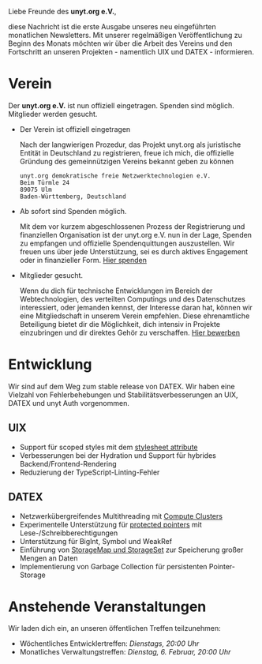 Liebe Freunde des **unyt.org e.V.**,

diese Nachricht ist die erste Ausgabe unseres neu eingeführten monatlichen Newsletters. Mit unserer regelmäßigen Veröffentlichung zu Beginn des Monats möchten wir über die Arbeit des Vereins und den Fortschritt an unseren Projekten - namentlich UIX und DATEX - informieren.

# Verein
Der **unyt.org e.V.** ist nun offiziell eingetragen. Spenden sind möglich. Mitglieder werden gesucht.

* Der Verein ist offiziell eingetragen

	Nach der langwierigen Prozedur, das Projekt unyt.org als juristische Entität in Deutschland zu registrieren, freue ich mich, die offizielle Gründung des gemeinnützigen Vereins bekannt geben zu können
	```
	unyt.org demokratische freie Netzwerktechnologien e.V.
	Beim Türmle 24
	89075 Ulm
	Baden-Württemberg, Deutschland
	```

* Ab sofort sind Spenden möglich.

	Mit dem vor kurzem abgeschlossenen Prozess der Registrierung und finanziellen Organisation ist der unyt.org e.V. nun in der Lage, Spenden zu empfangen und offizielle Spendenquittungen auszustellen. Wir freuen uns über jede Unterstützung, sei es durch aktives Engagement oder in finanzieller Form. [Hier spenden](https://unyt.org/donate)

* Mitglieder gesucht.

	Wenn du dich für technische Entwicklungen im Bereich der Webtechnologien, des verteilten Computings und des Datenschutzes interessiert, oder jemanden kennst, der Interesse daran hat, können wir eine Mitgliedschaft in unserem Verein empfehlen. Diese ehrenamtliche Beteiligung bietet dir die Möglichkeit, dich intensiv in Projekte einzubringen und dir direktes Gehör zu verschaffen. [Hier bewerben](https://unyt.org/join#apply)

# Entwicklung
Wir sind auf dem Weg zum stable release von DATEX. Wir haben eine Vielzahl von Fehlerbehebungen und Stabilitätsverbesserungen an UIX, DATEX und unyt Auth vorgenommen.

## UIX
* Support für scoped styles mit dem [stylesheet attribute](https://docs.unyt.org/manual/uix/style-and-themes#element-scoped-styles)
* Verbesserungen bei der Hydration und Support für hybrides Backend/Frontend-Rendering
* Reduzierung der TypeScript-Linting-Fehler

## DATEX
* Netzwerkübergreifendes Multithreading mit [Compute Clusters](https://docs.unyt.org/manual/datex/threads#compute-clusters) 
* Experimentelle Unterstützung für [protected pointers](https://docs.unyt.org/manual/datex/pointer-synchronisation#protecting-pointers) mit Lese-/Schreibberechtigungen
* Unterstützung für BigInt, Symbol und WeakRef
* Einführung von [StorageMap und StorageSet](https://docs.unyt.org/manual/datex/storage-collections#storage-collections) zur Speicherung großer Mengen an Daten
* Implementierung von Garbage Collection für persistenten Pointer-Storage

# Anstehende Veranstaltungen
Wir laden dich ein, an unseren öffentlichen Treffen teilzunehmen:
* Wöchentliches Entwicklertreffen: *Dienstags, 20:00 Uhr*
* Monatliches Verwaltungstreffen: *Dienstag, 6. Februar, 20:00 Uhr*
